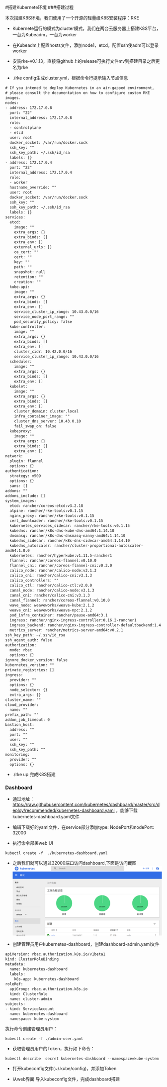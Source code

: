 #搭建Kubernete环境
###搭建过程

本次搭建K8S环境，我们使用了一个开源的轻量级K8S安装程序：RKE

+ Kubernete运行的模式为cluster模式，我们在两台云服务器上搭建K8S平台，一台为Kubeadm，一台为worker

+ 在Kubeadm上配置hosts文件，添加node1，etcd，配置ssh使adm可以登录worker

+ 安装rke-v0.1.13，直接将github上的release可执行文件mv到搭建目录之后更名为rke

+ ./rke config生成cluster.yml，根据命令行提示输入节点信息
```
# If you intened to deploy Kubernetes in an air-gapped environment,
# please consult the documentation on how to configure custom RKE images.
nodes:
- address: 172.17.0.8
  port: "22"
  internal_address: 172.17.0.8
  role:
  - controlplane
  - etcd
  user: root
  docker_socket: /var/run/docker.sock
  ssh_key: ""
  ssh_key_path: ~/.ssh/id_rsa
  labels: {}
- address: 172.17.0.4
  port: "22"
  internal_address: 172.17.0.4
  role:
  - worker
  hostname_override: ""
  user: root
  docker_socket: /var/run/docker.sock
  ssh_key: ""
  ssh_key_path: ~/.ssh/id_rsa
  labels: {}
services:
  etcd:
    image: ""
    extra_args: {}
    extra_binds: []
    extra_env: []
    external_urls: []
    ca_cert: ""
    cert: ""
    key: ""
    path: ""
    snapshot: null
    retention: ""
    creation: ""
  kube-api:
    image: ""
    extra_args: {}
    extra_binds: []
    extra_env: []
    service_cluster_ip_range: 10.43.0.0/16
    service_node_port_range: ""
    pod_security_policy: false
  kube-controller:
    image: ""
    extra_args: {}
    extra_binds: []
    extra_env: []
    cluster_cidr: 10.42.0.0/16
    service_cluster_ip_range: 10.43.0.0/16
  scheduler:
    image: ""
    extra_args: {}
    extra_binds: []
    extra_env: []
  kubelet:
    image: ""
    extra_args: {}
    extra_binds: []
    extra_env: []
    cluster_domain: cluster.local
    infra_container_image: ""
    cluster_dns_server: 10.43.0.10
    fail_swap_on: false
  kubeproxy:
    image: ""
    extra_args: {}
    extra_binds: []
    extra_env: []
network:
  plugin: flannel
  options: {}
authentication:
  strategy: x509
  options: {}
  sans: []
addons: ""
addons_include: []
system_images:
  etcd: rancher/coreos-etcd:v3.2.18
  alpine: rancher/rke-tools:v0.1.15
  nginx_proxy: rancher/rke-tools:v0.1.15
  cert_downloader: rancher/rke-tools:v0.1.15
  kubernetes_services_sidecar: rancher/rke-tools:v0.1.15
  kubedns: rancher/k8s-dns-kube-dns-amd64:1.14.10
  dnsmasq: rancher/k8s-dns-dnsmasq-nanny-amd64:1.14.10
  kubedns_sidecar: rancher/k8s-dns-sidecar-amd64:1.14.10
  kubedns_autoscaler: rancher/cluster-proportional-autoscaler-amd64:1.0.0
  kubernetes: rancher/hyperkube:v1.11.5-rancher1
  flannel: rancher/coreos-flannel:v0.10.0
  flannel_cni: rancher/coreos-flannel-cni:v0.3.0
  calico_node: rancher/calico-node:v3.1.3
  calico_cni: rancher/calico-cni:v3.1.3
  calico_controllers: ""
  calico_ctl: rancher/calico-ctl:v2.0.0
  canal_node: rancher/calico-node:v3.1.3
  canal_cni: rancher/calico-cni:v3.1.3
  canal_flannel: rancher/coreos-flannel:v0.10.0
  wave_node: weaveworks/weave-kube:2.1.2
  weave_cni: weaveworks/weave-npc:2.1.2
  pod_infra_container: rancher/pause-amd64:3.1
  ingress: rancher/nginx-ingress-controller:0.16.2-rancher1
  ingress_backend: rancher/nginx-ingress-controller-defaultbackend:1.4
  metrics_server: rancher/metrics-server-amd64:v0.2.1
ssh_key_path: ~/.ssh/id_rsa
ssh_agent_auth: false
authorization:
  mode: rbac
  options: {}
ignore_docker_version: false
kubernetes_version: ""
private_registries: []
ingress:
  provider: ""
  options: {}
  node_selector: {}
  extra_args: {}
cluster_name: ""
cloud_provider:
  name: ""
prefix_path: ""
addon_job_timeout: 0
bastion_host:
  address: ""
  port: ""
  user: ""
  ssh_key: ""
  ssh_key_path: ""
monitoring:
  provider: ""
  options: {}
```
+ ./rke  up 完成K8S搭建

### Dashboard
+ 通过地址：https://raw.githubusercontent.com/kubernetes/dashboard/master/src/deploy/recommended/kubernetes-dashboard.yaml ，能够下载kubernetes-dashboard.yaml文件

+ 编辑下载好的yaml文件，在service部分添加type: NodePort和nodePort: 32000

+ 执行命令部署web UI
```
kubectl create -f  ./kubernetes-dashboard.yaml
```

+ 之后我们就可以通过32000端口访问dashboard,下面是访问截图
![dashboard画面](./pics/snapshot4.png)

+ 创建管理员用户kubernetes-dashboard，创建dashboard-admin.yaml文件
```
apiVersion: rbac.authorization.k8s.io/v1beta1
kind: ClusterRoleBinding
metadata:
  name: kubernetes-dashboard
  labels:
    k8s-app: kubernetes-dashboard
roleRef:
  apiGroup: rbac.authorization.k8s.io
  kind: ClusterRole
  name: cluster-admin
subjects:
- kind: ServiceAccount
  name: kubernetes-dashboard
  namespace: kube-system
```
执行命令创建管理员用户：
```
kubectl create -f ./admin-user.yaml
```

+ 获取管理员用户的Token，执行如下命令：
```
kubectl describe  secret kubernetes-dashboard --namespace=kube-system
```

+ 打开kubeconfig文件(~/.kube/config)，并添加Token

+ 从web界面 导入kubeconfig文件，完成dashboard搭建
